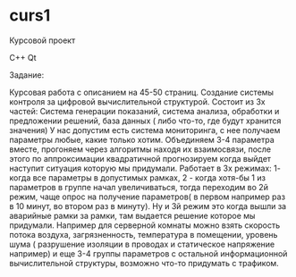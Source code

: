 # curs1
Курсовой проект 

С++ Qt 


Задание:

Курсовая работа с описанием на 45-50 страниц.
Создание системы контроля за цифровой вычислительной структурой.
Состоит из 3х частей: Система генерации показаний, система анализа, обработки и предложении решений, база данных ( либо что-то, где будут хранится значения)
У нас допустим есть система мониторинга, с нее получаем параметры любые, какие только хотим. Объединяем 3-4 параметра вместе, прогоняем через алгоритмы находя их взаимосвязи, после этого по аппроксимации квадратичной прогнозируем когда выйдет наступит ситуация которую мы придумали.
Работает в 3х режимах: 1- когда все параметры в допустимых рамках, 2 - когда хотя-бы 1 из параметров в группе начал увеличиваться, тогда переходим во 2й режим, чаще опрос на получение параметров( в первом например раз в 10 минут, во втором раз в минуту). Ну и 3й режим это когда вышли за аварийные рамки за рамки, там выдается решение которое мы придумали. Например для серверной комнаты можно взять скорость потока воздуха, загрязненность, температура в помещении, уровень шума ( разрушение изоляции в проводах и статическое напряжение например) и еще 3-4 группы параметров с остальной информационной вычислительной структуры, возможно что-то придумать с трафиком. 

